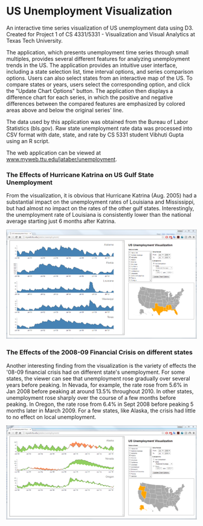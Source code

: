 # US Unemployment Visualization
An interactive time series visualization of US unemployment data using D3.  Created for Project 1 of CS 4331/5331 - Visualization and Visual Analytics at Texas Tech University.

The application, which presents unemployment time series through small multiples, provides several different features for analyzing unemployment trends in the US.  The application provides an intuitive user interface, including a state selection list, time interval options, and series comparison options.  Users can also select states from an interactive map of the US.  To compare states or years, users select the corresponding option, and click the "Update Chart Options" button.  The application then displays a difference chart for each series, in which the positive and negative differences between the compared features are emphasized by colored areas above and below the original series' line.

The data used by this application was obtained from the Bureau of Labor Statistics (bls.gov). Raw state unemployment rate data was processed into CSV format with date, state, and rate by CS 5331 student Vibhuti Gupta using an R script.

The web application can be viewed at www.myweb.ttu.edu/jataber/unemployment.

### The Effects of Hurricane Katrina on US Gulf State Unemployment
From the visualization, it is obvious that Hurricane Katrina (Aug. 2005) had a substantial impact on the unemployment rates of Louisiana and Mississippi, but had almost no impact on the rates of the other gulf states.  Interestingly, the unemployment rate of Louisiana is consistently lower than the national average starting just 6 months after Katrina.

![Alt text](/screenshots/hurricane-katrina-unemployment.PNG?raw=true "Hurricane Katrina")

### The Effects of the 2008-09 Financial Crisis on different states
Another interesting finding from the visualization is the variety of effects the '08-09 financial crisis had on different state's unemployment.  For some states, the viewer can see that unemployment rose gradually over several years before peaking.  In Nevada, for example, the rate rose from 5.6% in Jan 2008 before peaking at around 13.5% throughout 2010.  In other states, unemployment rose sharply over the course of a few months before peaking.  In Oregon, the rate rose from 6.4% in Sept 2008 before peaking 5 months later in March 2009.  For a few states, like Alaska, the crisis had little to no effect on local unemployment.

![Alt text](/screenshots/financial-crisis-09.PNG?raw=true "08-09 Financial Crisis")
